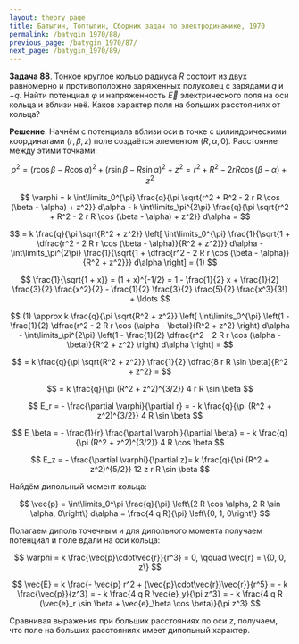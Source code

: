```yaml
---
layout: theory_page
title: Батыгин, Топтыгин, Сборник задач по электродинамике, 1970
permalink: /batygin_1970/88/
previous_page: /batygin_1970/87/
next_page: /batygin_1970/89/
---
```


**Задача 88**. Тонкое круглое кольцо радиуса $R$ состоит из двух равномерно и противоположно заряженных полуколец с зарядами $q$ и $-q$. Найти потенциал $\varphi$ и напряженность $\vec{E}$ электрического поля на оси кольца и вблизи неё. Каков характер поля на больших расстояниях от кольца?

**Решение**. Начнём с потенциала вблизи оси в точке с цилиндрическими координатами $(r,\beta,z)$ поле создаётся элементом $(R,\alpha,0)$. Расстояние между этими точками:

$$
\rho^2 = (r \cos \beta - R \cos \alpha)^2 + (r \sin \beta - R \sin \alpha)^2 + z^2 = r^2 + R^2 - 2 r R \cos (\beta - \alpha) + z^2
$$

$$
\varphi = k \int\limits_0^{\pi} \frac{q}{\pi \sqrt{r^2 + R^2 - 2 r R \cos (\beta - \alpha) + z^2}} d\alpha - k \int\limits_\pi^{2\pi} \frac{q}{\pi \sqrt{r^2 + R^2 - 2 r R \cos (\beta - \alpha) + z^2}} d\alpha = 
$$

$$
= k \frac{q}{\pi \sqrt{R^2 + z^2}} \left[ \int\limits_0^{\pi} \frac{1}{\sqrt{1 + \dfrac{r^2 - 2 R r \cos (\beta - \alpha)}{R^2 + z^2}}} d\alpha - \int\limits_\pi^{2\pi} \frac{1}{\sqrt{1 + \dfrac{r^2 - 2 R r \cos (\beta - \alpha)}{R^2 + z^2}}} d\alpha \right] = (1)
$$

$$
\frac{1}{\sqrt{1 + x}} = (1 + x)^{-1/2} = 1 - \frac{1}{2} x + \frac{1}{2} \frac{3}{2} \frac{x^2}{2} - \frac{1}{2} \frac{3}{2} \frac{5}{2} \frac{x^3}{3!} + \ldots
$$

$$
(1) \approx k \frac{q}{\pi \sqrt{R^2 + z^2}} \left[ \int\limits_0^{\pi} \left(1 - \frac{1}{2} \dfrac{r^2 - 2 R r \cos (\alpha - \beta)}{R^2 + z^2} \right) d\alpha - \int\limits_\pi^{2\pi} \left(1 - \frac{1}{2} \dfrac{r^2 - 2 R r \cos (\alpha - \beta)}{R^2 + z^2} \right) d\alpha \right] = 
$$

$$
= k \frac{q}{\pi \sqrt{R^2 + z^2}} \frac{1}{2} \dfrac{8 r R \sin \beta}{R^2 + z^2} =
$$

$$
= k \frac{q}{\pi (R^2 + z^2)^{3/2}} 4 r R \sin \beta
$$

$$
E_r = - \frac{\partial \varphi}{\partial r} = - k \frac{q}{\pi (R^2 + z^2)^{3/2}} 4 R \sin \beta
$$

$$
E_\beta =  - \frac{1}{r} \frac{\partial \varphi}{\partial \beta} = - k \frac{q}{\pi (R^2 + z^2)^{3/2}} 4 R \cos \beta
$$

$$
E_z =  - \frac{\partial \varphi}{\partial z}= k \frac{q}{\pi (R^2 + z^2)^{5/2}} 12 z r R \sin \beta
$$

Найдём дипольный момент кольца:

$$
\vec{p} = \int\limits_0^\pi \frac{q}{\pi} \left\{2 R \cos \alpha, 2 R \sin \alpha, 0\right\} d\alpha = \frac{4 q R}{\pi} \left\{0, 1, 0\right\}
$$

Полагаем диполь точечным и для дипольного момента получаем потенциал и поле вдали на оси кольца:

$$
\varphi = k \frac{\vec{p}\cdot\vec{r}}{r^3} = 0, \qquad \vec{r} = \{0, 0, z\}
$$

$$
\vec{E} = k \frac{- \vec{p} r^2 + (\vec{p}\cdot\vec{r})\vec{r}}{r^5} = - k \frac{\vec{p}}{z^3} = - k \frac{4 q R \vec{e}_y}{\pi z^3} = - k \frac{4 q R (\vec{e}_r \sin \beta + \vec{e}_\beta \cos \beta)}{\pi z^3}
$$

Сравнивая выражения при больших расстояниях по оси $z$, получаем, что поле на больших расстояниях имеет дипольный характер.